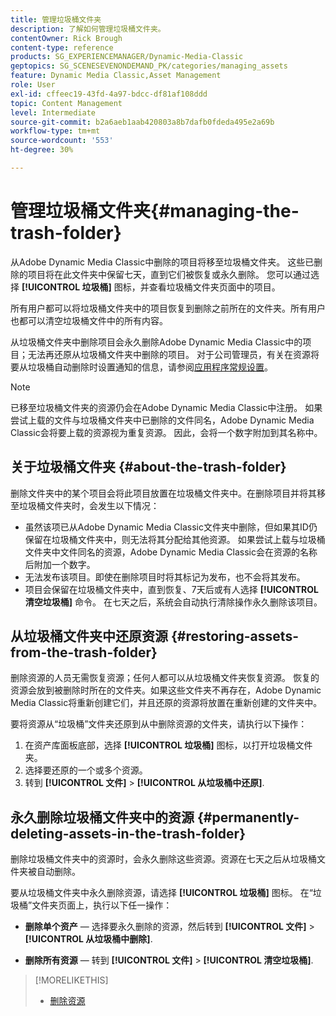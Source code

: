 ```yaml
---
title: 管理垃圾桶文件夹
description: 了解如何管理垃圾桶文件夹。
contentOwner: Rick Brough
content-type: reference
products: SG_EXPERIENCEMANAGER/Dynamic-Media-Classic
geptopics: SG_SCENESEVENONDEMAND_PK/categories/managing_assets
feature: Dynamic Media Classic,Asset Management
role: User
exl-id: cffeec19-43fd-4a97-bdcc-df81af108ddd
topic: Content Management
level: Intermediate
source-git-commit: b2a6aeb1aab420803a8b7dafb0fdeda495e2a69b
workflow-type: tm+mt
source-wordcount: '553'
ht-degree: 30%

---
```


# 管理垃圾桶文件夹{#managing-the-trash-folder}

从Adobe Dynamic Media Classic中删除的项目将移至垃圾桶文件夹。 这些已删除的项目将在此文件夹中保留七天，直到它们被恢复或永久删除。 您可以通过选择 **[!UICONTROL 垃圾桶]** 图标，并查看垃圾桶文件夹页面中的项目。

所有用户都可以将垃圾桶文件夹中的项目恢复到删除之前所在的文件夹。所有用户也都可以清空垃圾桶文件中的所有内容。

从垃圾桶文件夹中删除项目会永久删除Adobe Dynamic Media Classic中的项目；无法再还原从垃圾桶文件夹中删除的项目。 对于公司管理员，有关在资源将要从垃圾桶自动删除时设置通知的信息，请参阅[应用程序常规设置](application-setup.md#general_settings)。

>[!NOTE]
>
>已移至垃圾桶文件夹的资源仍会在Adobe Dynamic Media Classic中注册。 如果尝试上载的文件与垃圾桶文件夹中已删除的文件同名，Adobe Dynamic Media Classic会将要上载的资源视为重复资源。 因此，会将一个数字附加到其名称中。

## 关于垃圾桶文件夹 {#about-the-trash-folder}

删除文件夹中的某个项目会将此项目放置在垃圾桶文件夹中。在删除项目并将其移至垃圾桶文件夹时，会发生以下情况：

* 虽然该项已从Adobe Dynamic Media Classic文件夹中删除，但如果其ID仍保留在垃圾桶文件夹中，则无法将其分配给其他资源。 如果尝试上载与垃圾桶文件夹中文件同名的资源，Adobe Dynamic Media Classic会在资源的名称后附加一个数字。
* 无法发布该项目。即使在删除项目时将其标记为发布，也不会将其发布。
* 项目会保留在垃圾桶文件夹中，直到恢复、7天后或有人选择 **[!UICONTROL 清空垃圾桶]** 命令。 在七天之后，系统会自动执行清除操作永久删除该项目。

## 从垃圾桶文件夹中还原资源 {#restoring-assets-from-the-trash-folder}

删除资源的人员无需恢复资源；任何人都可以从垃圾桶文件夹恢复资源。 恢复的资源会放到被删除时所在的文件夹。如果这些文件夹不再存在，Adobe Dynamic Media Classic将重新创建它们，并且还原的资源将放置在重新创建的文件夹中。

要将资源从“垃圾桶”文件夹还原到从中删除资源的文件夹，请执行以下操作：

1. 在资产库面板底部，选择 **[!UICONTROL 垃圾桶]** 图标，以打开垃圾桶文件夹。
1. 选择要还原的一个或多个资源。
1. 转到 **[!UICONTROL 文件]** > **[!UICONTROL 从垃圾桶中还原]**.

## 永久删除垃圾桶文件夹中的资源 {#permanently-deleting-assets-in-the-trash-folder}

删除垃圾桶文件夹中的资源时，会永久删除这些资源。资源在七天之后从垃圾桶文件夹被自动删除。

要从垃圾桶文件夹中永久删除资源，请选择 **[!UICONTROL 垃圾桶]** 图标。 在“垃圾桶”文件夹页面上，执行以下任一操作：

* **删除单个资产**  — 选择要永久删除的资源，然后转到 **[!UICONTROL 文件]** > **[!UICONTROL 从垃圾桶中删除]**.

* **删除所有资源**  — 转到 **[!UICONTROL 文件]** > **[!UICONTROL 清空垃圾桶]**.

>[!MORELIKETHIS]
>
>* [删除资源](moving-renaming-deleting-assets.md#delete_assets)
